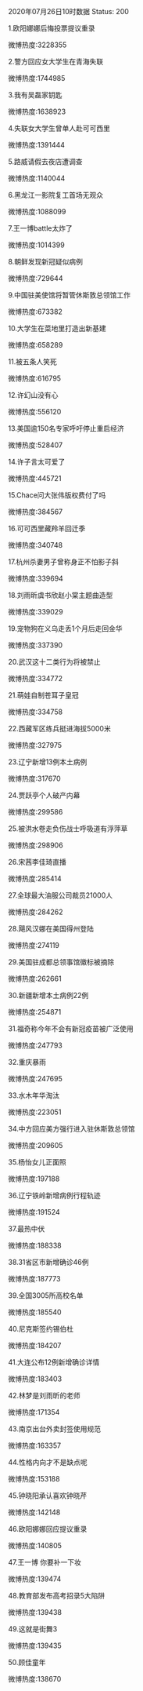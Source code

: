 2020年07月26日10时数据
Status: 200

1.欧阳娜娜后悔投票提议重录

微博热度:3228355

2.警方回应女大学生在青海失联

微博热度:1744985

3.我有吴磊家钥匙

微博热度:1638923

4.失联女大学生曾单人赴可可西里

微博热度:1391444

5.路威请假去夜店遭调查

微博热度:1140044

6.黑龙江一影院复工首场无观众

微博热度:1088099

7.王一博battle太炸了

微博热度:1014399

8.朝鲜发现新冠疑似病例

微博热度:729644

9.中国驻美使馆将暂管休斯敦总领馆工作

微博热度:673382

10.大学生在菜地里打造出新基建

微博热度:658289

11.被五条人笑死

微博热度:616795

12.许幻山没有心

微博热度:556120

13.美国逾150名专家呼吁停止重启经济

微博热度:528407

14.许子言太可爱了

微博热度:445721

15.Chace问大张伟版权费付了吗

微博热度:384567

16.可可西里藏羚羊回迁季

微博热度:340748

17.杭州杀妻男子曾称身正不怕影子斜

微博热度:339694

18.刘雨昕虞书欣赵小棠主题曲造型

微博热度:339029

19.宠物狗在义乌走丢1个月后走回金华

微博热度:337390

20.武汉这十二类行为将被禁止

微博热度:334772

21.萌娃自制苍耳子皇冠

微博热度:334758

22.西藏军区练兵挺进海拔5000米

微博热度:327975

23.辽宁新增13例本土病例

微博热度:317670

24.贾跃亭个人破产内幕

微博热度:299586

25.被洪水卷走负伤战士呼吸道有浮萍草

微博热度:298906

26.宋茜李佳琦直播

微博热度:285414

27.全球最大油服公司裁员21000人

微博热度:284262

28.飓风汉娜在美国得州登陆

微博热度:274119

29.美国驻成都总领事馆徽标被摘除

微博热度:262661

30.新疆新增本土病例22例

微博热度:254871

31.福奇称今年不会有新冠疫苗被广泛使用

微博热度:247793

32.重庆暴雨

微博热度:247695

33.水木年华淘汰

微博热度:223051

34.中方回应美方强行进入驻休斯敦总领馆

微博热度:209605

35.杨怡女儿正面照

微博热度:197188

36.辽宁铁岭新增病例行程轨迹

微博热度:191524

37.最热中伏

微博热度:188338

38.31省区市新增确诊46例

微博热度:187773

39.全国3005所高校名单

微博热度:185540

40.尼克斯签约锡伯杜

微博热度:184207

41.大连公布12例新增确诊详情

微博热度:183403

42.林梦是刘雨昕的老师

微博热度:171354

43.南京出台外卖封签使用规范

微博热度:163357

44.性格内向才不是缺点呢

微博热度:153188

45.钟晓阳承认喜欢钟晓芹

微博热度:142148

46.欧阳娜娜回应提议重录

微博热度:140805

47.王一博 你要补一下妆

微博热度:139474

48.教育部发布高考招录5大陷阱

微博热度:139438

49.这就是街舞3

微博热度:139435

50.顾佳童年

微博热度:138670

